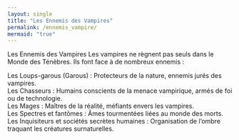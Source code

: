 ```yaml
---
layout: single
title: "Les Ennemis des Vampires"
permalink: /ennemis_vampire/
mermaid: "true"
---
```


Les Ennemis des Vampires
Les vampires ne règnent pas seuls dans le Monde des Ténèbres. Ils font face à de nombreux ennemis :

Les Loups-garous (Garous) : Protecteurs de la nature, ennemis jurés des vampires.
<br/>
Les Chasseurs : Humains conscients de la menace vampirique, armés de foi ou de technologie.
<br/>
Les Mages : Maîtres de la réalité, méfiants envers les vampires.
<br/>
Les Spectres et fantômes : Âmes tourmentées liées au monde des morts.
<br/>
Les Inquisiteurs et sociétés secrètes humaines : Organisation de l’ombre traquant les créatures surnaturelles.

